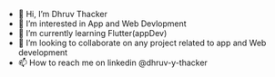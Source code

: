 - 👋 Hi, I’m Dhruv Thacker
- 👀 I’m interested in App and Web Devlopment
- 🌱 I’m currently learning Flutter(appDev)
- 💞️ I’m looking to collaborate on any project related to app and Web development
- 📫 How to reach me on linkedin @dhruv-y-thacker

<!---
dhruvythacker/dhruvythacker is a ✨ special ✨ repository because its `README.md` (this file) appears on your GitHub profile.
You can click the Preview link to take a look at your changes.
--->
